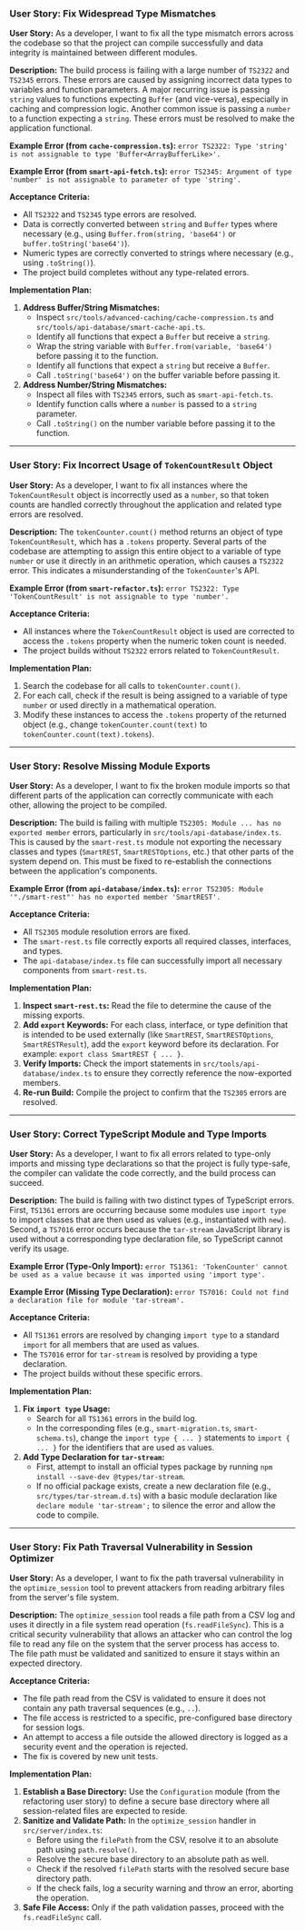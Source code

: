 ### **User Story: Fix Widespread Type Mismatches**

**User Story:**
As a developer, I want to fix all the type mismatch errors across the codebase so that the project can compile successfully and data integrity is maintained between different modules.

**Description:**
The build process is failing with a large number of `TS2322` and `TS2345` errors. These errors are caused by assigning incorrect data types to variables and function parameters. A major recurring issue is passing `string` values to functions expecting `Buffer` (and vice-versa), especially in caching and compression logic. Another common issue is passing a `number` to a function expecting a `string`. These errors must be resolved to make the application functional.

**Example Error (from `cache-compression.ts`):**
`error TS2322: Type 'string' is not assignable to type 'Buffer<ArrayBufferLike>'.`

**Example Error (from `smart-api-fetch.ts`):**
`error TS2345: Argument of type 'number' is not assignable to parameter of type 'string'.`

**Acceptance Criteria:**
*   All `TS2322` and `TS2345` type errors are resolved.
*   Data is correctly converted between `string` and `Buffer` types where necessary (e.g., using `Buffer.from(string, 'base64')` or `buffer.toString('base64')`).
*   Numeric types are correctly converted to strings where necessary (e.g., using `.toString()`).
*   The project build completes without any type-related errors.

**Implementation Plan:**
1.  **Address Buffer/String Mismatches:**
    *   Inspect `src/tools/advanced-caching/cache-compression.ts` and `src/tools/api-database/smart-cache-api.ts`.
    *   Identify all functions that expect a `Buffer` but receive a `string`.
    *   Wrap the string variable with `Buffer.from(variable, 'base64')` before passing it to the function.
    *   Identify all functions that expect a `string` but receive a `Buffer`.
    *   Call `.toString('base64')` on the buffer variable before passing it.
2.  **Address Number/String Mismatches:**
    *   Inspect all files with `TS2345` errors, such as `smart-api-fetch.ts`.
    *   Identify function calls where a `number` is passed to a `string` parameter.
    *   Call `.toString()` on the number variable before passing it to the function.

---

### **User Story: Fix Incorrect Usage of `TokenCountResult` Object**

**User Story:**
As a developer, I want to fix all instances where the `TokenCountResult` object is incorrectly used as a `number`, so that token counts are handled correctly throughout the application and related type errors are resolved.

**Description:**
The `tokenCounter.count()` method returns an object of type `TokenCountResult`, which has a `.tokens` property. Several parts of the codebase are attempting to assign this entire object to a variable of type `number` or use it directly in an arithmetic operation, which causes a `TS2322` error. This indicates a misunderstanding of the `TokenCounter`'s API.

**Example Error (from `smart-refactor.ts`):**
`error TS2322: Type 'TokenCountResult' is not assignable to type 'number'.`

**Acceptance Criteria:**
*   All instances where the `TokenCountResult` object is used are corrected to access the `.tokens` property when the numeric token count is needed.
*   The project builds without `TS2322` errors related to `TokenCountResult`.

**Implementation Plan:**
1.  Search the codebase for all calls to `tokenCounter.count()`.
2.  For each call, check if the result is being assigned to a variable of type `number` or used directly in a mathematical operation.
3.  Modify these instances to access the `.tokens` property of the returned object (e.g., change `tokenCounter.count(text)` to `tokenCounter.count(text).tokens`).

---

### **User Story: Resolve Missing Module Exports**

**User Story:**
As a developer, I want to fix the broken module imports so that different parts of the application can correctly communicate with each other, allowing the project to be compiled.

**Description:**
The build is failing with multiple `TS2305: Module ... has no exported member` errors, particularly in `src/tools/api-database/index.ts`. This is caused by the `smart-rest.ts` module not exporting the necessary classes and types (`SmartREST`, `SmartRESTOptions`, etc.) that other parts of the system depend on. This must be fixed to re-establish the connections between the application's components.

**Example Error (from `api-database/index.ts`):**
`error TS2305: Module '"./smart-rest"' has no exported member 'SmartREST'.`

**Acceptance Criteria:**
*   All `TS2305` module resolution errors are fixed.
*   The `smart-rest.ts` file correctly exports all required classes, interfaces, and types.
*   The `api-database/index.ts` file can successfully import all necessary components from `smart-rest.ts`.

**Implementation Plan:**
1.  **Inspect `smart-rest.ts`:** Read the file to determine the cause of the missing exports.
2.  **Add `export` Keywords:** For each class, interface, or type definition that is intended to be used externally (like `SmartREST`, `SmartRESTOptions`, `SmartRESTResult`), add the `export` keyword before its declaration. For example: `export class SmartREST { ... }`.
3.  **Verify Imports:** Check the import statements in `src/tools/api-database/index.ts` to ensure they correctly reference the now-exported members.
4.  **Re-run Build:** Compile the project to confirm that the `TS2305` errors are resolved.

---

### **User Story: Correct TypeScript Module and Type Imports**

**User Story:**
As a developer, I want to fix all errors related to type-only imports and missing type declarations so that the project is fully type-safe, the compiler can validate the code correctly, and the build process can succeed.

**Description:**
The build is failing with two distinct types of TypeScript errors. First, `TS1361` errors are occurring because some modules use `import type` to import classes that are then used as values (e.g., instantiated with `new`). Second, a `TS7016` error occurs because the `tar-stream` JavaScript library is used without a corresponding type declaration file, so TypeScript cannot verify its usage.

**Example Error (Type-Only Import):**
`error TS1361: 'TokenCounter' cannot be used as a value because it was imported using 'import type'.`

**Example Error (Missing Type Declaration):**
`error TS7016: Could not find a declaration file for module 'tar-stream'.`

**Acceptance Criteria:**
*   All `TS1361` errors are resolved by changing `import type` to a standard `import` for all members that are used as values.
*   The `TS7016` error for `tar-stream` is resolved by providing a type declaration.
*   The project builds without these specific errors.

**Implementation Plan:**
1.  **Fix `import type` Usage:**
    *   Search for all `TS1361` errors in the build log.
    *   In the corresponding files (e.g., `smart-migration.ts`, `smart-schema.ts`), change the `import type { ... }` statements to `import { ... }` for the identifiers that are used as values.
2.  **Add Type Declaration for `tar-stream`:**
    *   First, attempt to install an official types package by running `npm install --save-dev @types/tar-stream`.
    *   If no official package exists, create a new declaration file (e.g., `src/types/tar-stream.d.ts`) with a basic module declaration like `declare module 'tar-stream';` to silence the error and allow the code to compile.

---

### **User Story: Fix Path Traversal Vulnerability in Session Optimizer**

**User Story:**
As a developer, I want to fix the path traversal vulnerability in the `optimize_session` tool to prevent attackers from reading arbitrary files from the server's file system.

**Description:**
The `optimize_session` tool reads a file path from a CSV log and uses it directly in a file system read operation (`fs.readFileSync`). This is a critical security vulnerability that allows an attacker who can control the log file to read any file on the system that the server process has access to. The file path must be validated and sanitized to ensure it stays within an expected directory.

**Acceptance Criteria:**
*   The file path read from the CSV is validated to ensure it does not contain any path traversal sequences (e.g., `..`).
*   The file access is restricted to a specific, pre-configured base directory for session logs.
*   An attempt to access a file outside the allowed directory is logged as a security event and the operation is rejected.
*   The fix is covered by new unit tests.

**Implementation Plan:**
1.  **Establish a Base Directory:** Use the `Configuration` module (from the refactoring user story) to define a secure base directory where all session-related files are expected to reside.
2.  **Sanitize and Validate Path:** In the `optimize_session` handler in `src/server/index.ts`:
    *   Before using the `filePath` from the CSV, resolve it to an absolute path using `path.resolve()`.
    *   Resolve the secure base directory to an absolute path as well.
    *   Check if the resolved `filePath` starts with the resolved secure base directory path.
    *   If the check fails, log a security warning and throw an error, aborting the operation.
3.  **Safe File Access:** Only if the path validation passes, proceed with the `fs.readFileSync` call.